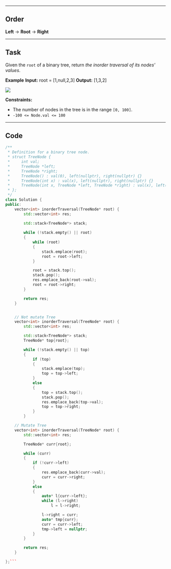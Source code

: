 ___
## Order

**Left** -> **Root** -> **Right**
___
## Task
Given the `root` of a binary tree, return _the inorder traversal of its nodes' values_.

**Example**
**Input:** root = [1,null,2,3]
**Output:** [1,3,2]

![](https://assets.leetcode.com/uploads/2024/08/29/screenshot-2024-08-29-202743.png)

**Constraints:**

- The number of nodes in the tree is in the range `[0, 100]`.
- `-100 <= Node.val <= 100`
___
## Code
```cpp
/**
 * Definition for a binary tree node.
 * struct TreeNode {
 *     int val;
 *     TreeNode *left;
 *     TreeNode *right;
 *     TreeNode() : val(0), left(nullptr), right(nullptr) {}
 *     TreeNode(int x) : val(x), left(nullptr), right(nullptr) {}
 *     TreeNode(int x, TreeNode *left, TreeNode *right) : val(x), left(left), right(right) {}
 * };
 */
class Solution {
public:
    vector<int> inorderTraversal(TreeNode* root) {
        std::vector<int> res;
        
        std::stack<TreeNode*> stack;

        while (!stack.empty() || root)
        {
            while (root)
            {
                stack.emplace(root);
                root = root->left;
            }

            root = stack.top();
            stack.pop();
            res.emplace_back(root->val);
            root = root->right;
        }

        return res;
    }


    // Not mutate Tree
    vector<int> inorderTraversal(TreeNode* root) {
        std::vector<int> res;

        std::stack<TreeNode*> stack;
        TreeNode* top{root};

        while (!stack.empty() || top)
        {
            if (top)
            {
                stack.emplace(top);
                top = top->left;
            }
            else
            {
                top = stack.top();
                stack.pop();
                res.emplace_back(top->val);
                top = top->right;
            }
        }

	// Mutate Tree
    vector<int> inorderTraversal(TreeNode* root) {
        std::vector<int> res;

        TreeNode* curr{root};

        while (curr)
        {
            if (!curr->left)
            {
                res.emplace_back(curr->val);
                curr = curr->right;
            }
            else
            {
                auto* l{curr->left};
                while (l->right)
                    l = l->right;

                l->right = curr;
                auto* tmp{curr};
                curr = curr->left;
                tmp->left = nullptr;
            }
        }

        return res;
    }

};```